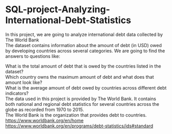 # SQL-project-Analyzing-International-Debt-Statistics <br>
In this project, we are going to analyze international debt data collected by The World Bank <br>
 The dataset contains information about the amount of debt (in USD) owed by developing countries across several categories. We are going to find the answers to questions like:<br>

What is the total amount of debt that is owed by the countries listed in the dataset?<br>
Which country owns the maximum amount of debt and what does that amount look like?<br>
What is the average amount of debt owed by countries across different debt indicators?<br>
The data used in this project is provided by The World Bank. It contains both national and regional debt statistics for several countries across the globe as recorded from 1970 to 2015.<br>
The World Bank is the organization that provides debt to countries.<br>
https://www.worldbank.org/en/home<br>
https://www.worldbank.org/en/programs/debt-statistics/ids#standard<br>
